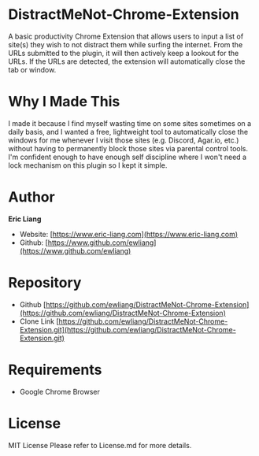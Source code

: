 # DistractMeNot-Chrome-Extension
A basic productivity Chrome Extension that allows users to input a list of site(s) they wish to not distract them while surfing the internet. From the URLs submitted to the plugin, it will then actively keep a lookout for the URLs. If the URLs are detected, the extension will automatically close the tab or window.

# Why I Made This
I made it because I find myself wasting time on some sites sometimes on a daily basis, and I wanted a free, lightweight tool to automatically close the windows for me whenever I visit those sites (e.g. Discord, Agar.io, etc.) without having to permanently block those sites via parental control tools. I'm confident enough to have enough self discipline where I won't need a lock mechanism on this plugin so I kept it simple.

# Author
**Eric Liang**
- Website: [https://www.eric-liang.com](https://www.eric-liang.com)
- Github: [https://www.github.com/ewliang](https://www.github.com/ewliang)

# Repository
- Github [https://github.com/ewliang/DistractMeNot-Chrome-Extension](https://github.com/ewliang/DistractMeNot-Chrome-Extension)
- Clone Link [https://github.com/ewliang/DistractMeNot-Chrome-Extension.git](https://github.com/ewliang/DistractMeNot-Chrome-Extension.git)

# Requirements
- Google Chrome Browser

# License
MIT License
Please refer to License.md for more details.

